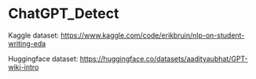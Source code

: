 # ChatGPT_Detect

Kaggle dataset: https://www.kaggle.com/code/erikbruin/nlp-on-student-writing-eda

Huggingface dataset: https://huggingface.co/datasets/aadityaubhat/GPT-wiki-intro
